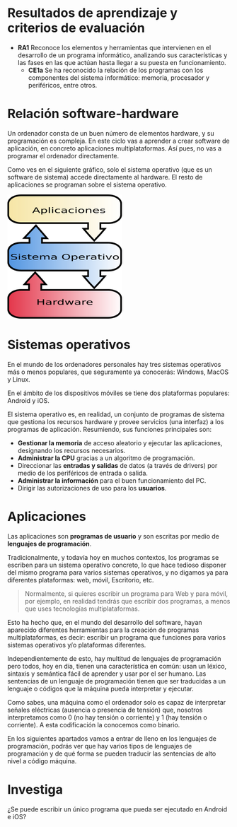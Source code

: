 # Resultados de aprendizaje y criterios de evaluación

- **RA1** Reconoce los elementos y herramientas que intervienen en el desarrollo de un programa informático, analizando sus características y las fases en las que actúan hasta llegar a su puesta en funcionamiento.
  - **CE1a** Se ha reconocido la relación de los programas con los componentes del sistema informático: memoria, procesador y periféricos, entre otros.

# Relación software-hardware

Un ordenador consta de un buen número de elementos hardware, y su programación es compleja. En este ciclo vas a aprender a crear software de aplicación, en concreto aplicaciones multiplataformas. Así pues, no vas a programar el ordenador directamente.

Como ves en el siguiente gráfico, solo el sistema operativo (que es un software de sistema) accede directamente al hardware. El resto de aplicaciones se programan sobre el sistema operativo.

![Capas software](./img/relacion_sw_hw.png)

# Sistemas operativos

En el mundo de los ordenadores personales hay tres sistemas operativos más o menos populares, que seguramente ya conocerás: Windows, MacOS y Linux.

En el ámbito de los dispositivos móviles se tiene dos plataformas populares: Android y iOS.

El sistema operativo es, en realidad, un conjunto de programas de sistema que gestiona los recursos hardware y provee servicios (una interfaz) a los programas de aplicación. Resumiendo, sus funciones principales son:

- **Gestionar la memoria** de acceso aleatorio y ejecutar las aplicaciones, designando los recursos necesarios.
- **Administrar la CPU** gracias a un algoritmo de programación.
- Direccionar las **entradas y salidas** de datos (a través de drivers) por medio de los periféricos de entrada o salida.
- **Administrar la información** para el buen funcionamiento del PC.
- Dirigir las autorizaciones de uso para los **usuarios**.

# Aplicaciones

Las aplicaciones son **programas de usuario** y son escritas por medio de **lenguajes de programación**.

Tradicionalmente, y todavía hoy en muchos contextos, los programas se escriben para un sistema operativo concreto, lo que hace tedioso disponer del mismo programa para varios sistemas operativos, y no digamos ya para diferentes plataformas: web, móvil, Escritorio, etc.

> Normalmente, si quieres escribir un programa para Web y para móvil, por ejemplo, en realidad tendrás que escribir dos programas, a menos que uses tecnologías multiplataformas.

Esto ha hecho que, en el mundo del desarrollo del software, hayan aparecido diferentes herramientas para la creación de programas multiplataformas, es decir: escribir un programa que funciones para varios sistemas operativos y/o plataformas diferentes.

Independientemente de esto, hay multitud de lenguajes de programación pero todos, hoy en día, tienen una característica en común: usan un léxico, sintaxis y semántica fácil de aprender y usar por el ser humano. Las sentencias de un lenguaje de programación tienen que ser traducidas a un lenguaje o códigos que la máquina pueda interpretar y ejecutar.

Como sabes, una máquina como el ordenador solo es capaz de interpretar señales eléctricas (ausencia o presencia de tensión) que, nosotros interpretamos como 0 (no hay tensión o corriente) y 1 (hay tensión o corriente). A esta codificación la conocemos como binario.

En los siguientes apartados vamos a entrar de lleno en los lenguajes de programación, podrás ver que hay varios tipos de lenguajes de programación y de qué forma se pueden traducir las sentencias de alto nivel a código máquina.

# Investiga

¿Se puede escribir un único programa que pueda ser ejecutado en Android e iOS?
